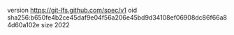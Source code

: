 version https://git-lfs.github.com/spec/v1
oid sha256:b650fe4b2ce45daf9e04f56a206e45bd9d34108ef06908dc86f66a84d60a102e
size 2022
